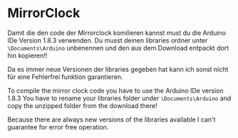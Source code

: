 # MirrorClock
Damit die den code der Mirrorclock komilieren kannst must du die Arduino IDe Version 1.8.3 verwenden.
Du musst deinen libraries ordner unter `\Documents\Arduino` unbenennen und den aus dem Download entpackt dort hin kopieren!!

Da es immer neue Versionen der libraries gegeben hat kann ich sonst nicht für eine Fehlerfrei funktion garantieren.



To compile the mirror clock code you have to use the Arduino IDe version 1.8.3
You have to rename your libraries folder under `\Documents\Arduino` and copy the unzipped folder from the download there!

Because there are always new versions of the libraries available I can't guarantee for error free operation.
